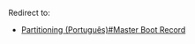 Redirect to:

*   [Partitioning (Português)#Master Boot Record](/index.php/Partitioning_(Portugu%C3%AAs)#Master_Boot_Record "Partitioning (Português)")